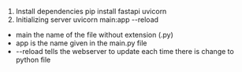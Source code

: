 1) Install dependencies
pip install fastapi uvicorn
2) Initializing server 
uvicorn main:app --reload
* main the name of the file without extension (.py)
* app is the name given in the main.py file
* --reload tells the webserver to update each time there is change to python file